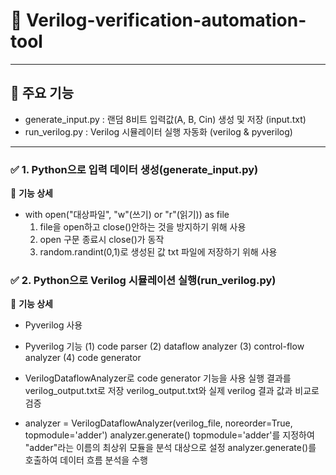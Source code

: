 # 📌 Verilog-verification-automation-tool
---
## 🚀 주요 기능
  - generate_input.py	: 랜덤 8비트 입력값(A, B, Cin) 생성 및 저장 (input.txt)
  - run_verilog.py : Verilog 시뮬레이터 실행 자동화 (verilog & pyverilog)
---
### ✅ 1. Python으로 입력 데이터 생성(generate_input.py)

📌 **기능 상세**

  - with open("대상파일", "w"(쓰기) or "r"(읽기)) as file
    1. file을 open하고 close()안하는 것을 방지하기 위해 사용
    2. open 구문 종료시 close()가 동작
    3. random.randint(0,1)로 생성된 값 txt 파일에 저장하기 위해 사용
    
### ✅ 2. Python으로 Verilog 시뮬레이션 실행(run_verilog.py)

📌 **기능 상세**

  - Pyverilog 사용
  
  - Pyverilog 기능
    (1) code parser
    (2) dataflow analyzer
    (3) control-flow analyzer
    (4) code generator
    
  - VerilogDataflowAnalyzer로 code generator 기능을 사용
    실행 결과를 verilog_output.txt로 저장
    verilog_output.txt와 실제 verilog 결과 값과 비교로 검증

  - analyzer = VerilogDataflowAnalyzer(verilog_file, noreorder=True, topmodule='adder')
analyzer.generate()
    topmodule='adder'를 지정하여 "adder"라는 이름의 최상위 모듈을 분석 대상으로 설정
    analyzer.generate()를 호출하여 데이터 흐름 분석을 수행
